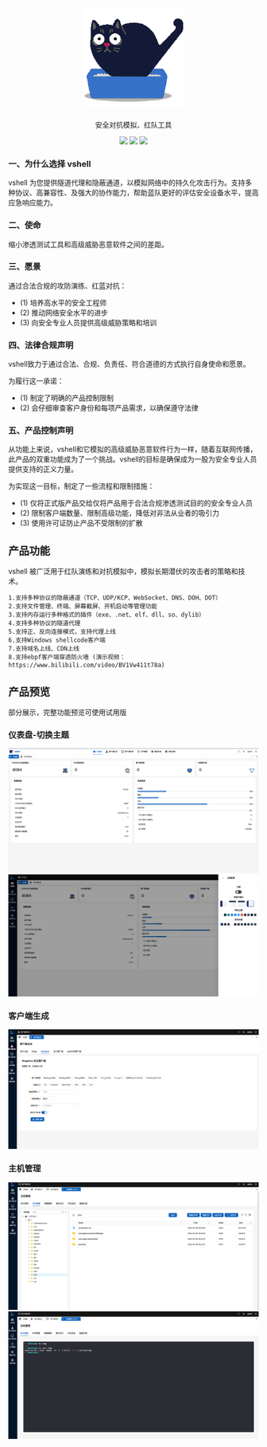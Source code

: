 <h1 align="center">
  <img src="img/logo.png" alt="vshell" width="200px">
  <br>
</h1>
<p align="center">安全对抗模拟、红队工具</p>

<p align="center">
<a href="https://github.com/veo/vshell/issues"><img src="https://img.shields.io/badge/contributions-welcome-brightgreen.svg?style=flat"></a>
<a href="https://github.com/veo/vshell/releases"><img src="https://img.shields.io/github/release/veo/vshell"></a>
<a href="https://github.com/veo/vshell/releases"><img src="https://img.shields.io/github/downloads/veo/vshell/total?color=blueviolet"></a>
</p>


### 一、为什么选择 vshell

vshell 为您提供隧道代理和隐蔽通道，以模拟网络中的持久化攻击行为。支持多种协议、高兼容性、及强大的协作能力，帮助蓝队更好的评估安全设备水平，提高应急响应能力。

### 二、使命

缩小渗透测试工具和高级威胁恶意软件之间的差距。

### 三、愿景

通过合法合规的攻防演练、红蓝对抗：
- (1) 培养高水平的安全工程师
- (2) 推动网络安全水平的进步
- (3) 向安全专业人员提供高级威胁策略和培训

### 四、法律合规声明

vshell致力于通过合法、合规、负责任、符合道德的方式执行自身使命和愿景。

为履行这一承诺：
- (1) 制定了明确的产品控制限制
- (2) 会仔细审查客户身份和每项产品需求，以确保遵守法律


### 五、产品控制声明

从功能上来说，vshell和它模拟的高级威胁恶意软件行为一样，随着互联网传播，此产品的双重功能成为了一个挑战。vshell的目标是确保成为一股为安全专业人员提供支持的正义力量。

为实现这一目标，制定了一些流程和限制措施：
- (1) 仅将正式版产品交给仅将产品用于合法合规渗透测试目的的安全专业人员
- (2) 限制客户端数量、限制高级功能，降低对非法从业者的吸引力
- (3) 使用许可证防止产品不受限制的扩散


## 产品功能

vshell 被广泛用于红队演练和对抗模拟中，模拟长期潜伏的攻击者的策略和技术。
```
1.支持多种协议的隐蔽通道（TCP、UDP/KCP、WebSocket、DNS、DOH、DOT）
2.支持文件管理、终端、屏幕截屏、开机启动等管理功能
3.支持内存运行多种格式的插件（exe、.net、elf、dll、so、dylib）
4.支持多种协议的隧道代理
5.支持正、反向连接模式，支持代理上线
6.支持Windows shellcode客户端
7.支持域名上线、CDN上线
8.支持ebpf客户端穿透防火墙 (演示视频：https://www.bilibili.com/video/BV1Vw411t78a)
```

## 产品预览

部分展示，完整功能预览可使用试用版

### 仪表盘-切换主题

![main.png](img/main.png)
![theme.png](img/theme.png)

### 客户端生成
![client.png](img/client.png)

### 主机管理
![manager.png](img/manager.png)
![terminal.png](img/terminal.png)